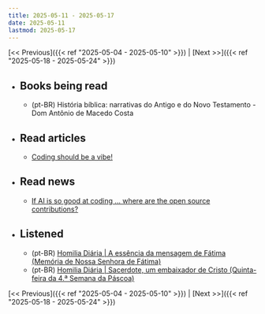 ```yaml
---
title: 2025-05-11 - 2025-05-17
date: 2025-05-11
lastmod: 2025-05-17
---
```


[<< Previous]({{< ref "2025-05-04 - 2025-05-10" >}}) | [Next >>]({{< ref "2025-05-18 - 2025-05-24" >}})

- ## Books being read
  - (pt-BR) História bíblica: narrativas do Antigo e do Novo Testamento - Dom
    Antônio de Macedo Costa

- ## Read articles
  - [Coding should be a vibe!](https://world.hey.com/dhh/coding-should-be-a-vibe-50908f49)

- ## Read news
  - [If AI is so good at coding … where are the open source contributions?](https://pivot-to-ai.com/2025/05/13/if-ai-is-so-good-at-coding-where-are-the-open-source-contributions/)

- ## Listened
  - (pt-BR) [Homilia Diária | A essência da mensagem de Fátima (Memória de Nossa Senhora de Fátima)](https://www.youtube.com/watch?v=c-gsj00Qc38)
  - (pt-BR) [Homilia Diária | Sacerdote, um embaixador de Cristo (Quinta-feira da 4.ª Semana da Páscoa)](https://www.youtube.com/watch?v=dK9Yicq6azA)

[<< Previous]({{< ref "2025-05-04 - 2025-05-10" >}}) | [Next >>]({{< ref "2025-05-18 - 2025-05-24" >}})
